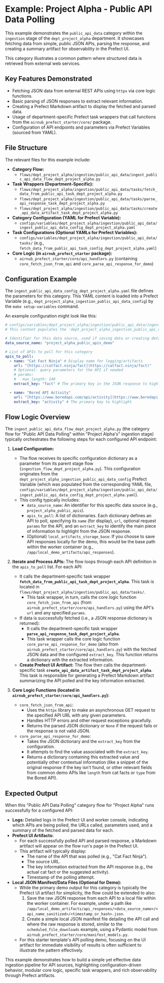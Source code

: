 # Example: Project Alpha - Public API Data Polling

This example demonstrates the `public_api_data` category within the `ingestion` stage of the `dept_project_alpha` department. It showcases fetching data from simple, public JSON APIs, parsing the response, and creating a summary artifact for observability in the Prefect UI.

This category illustrates a common pattern where structured data is retrieved from external web services.

## Key Features Demonstrated

* Fetching JSON data from external REST APIs using `httpx` via core logic functions.
* Basic parsing of JSON responses to extract relevant information.
* Creating a Prefect Markdown artifact to display the fetched and parsed data.
* Usage of department-specific Prefect task wrappers that call functions from the `airnub_prefect_starter/core/` package.
* Configuration of API endpoints and parameters via Prefect Variables (sourced from YAML).

## File Structure

The relevant files for this example include:

* **Category Flow:**
    * `flows/dept_project_alpha/ingestion/public_api_data/ingest_public_api_data_flow_dept_project_alpha.py`
* **Task Wrappers (Department-Specific):**
    * `flows/dept_project_alpha/ingestion/public_api_data/tasks/fetch_data_from_public_api_task_dept_project_alpha.py`
    * `flows/dept_project_alpha/ingestion/public_api_data/tasks/parse_api_response_task_dept_project_alpha.py`
    * `flows/dept_project_alpha/ingestion/public_api_data/tasks/create_api_data_artifact_task_dept_project_alpha.py`
* **Category Configuration (YAML for Prefect Variable):**
    * `configs/variables/dept_project_alpha/ingestion/public_api_data/ingest_public_api_data_config_dept_project_alpha.yaml`
* **Task Configurations (Optional YAMLs for Prefect Variables):**
    * `configs/variables/dept_project_alpha/ingestion/public_api_data/tasks/` (e.g., `fetch_data_from_public_api_task_config_dept_project_alpha.yaml`)
* **Core Logic (in `airnub_prefect_starter` package):**
    * `airnub_prefect_starter/core/api_handlers.py` (containing `core_fetch_json_from_api` and `core_parse_api_response_for_demo`)

## Configuration Example

The `ingest_public_api_data_config_dept_project_alpha.yaml` file defines the parameters for this category. This YAML content is loaded into a Prefect Variable (e.g., `dept_project_alpha_ingestion_public_api_data_config`) by the `make setup-variables` command.

An example configuration might look like this:

```yaml
# configs/variables/dept_project_alpha/ingestion/public_api_data/ingest_public_api_data_config_dept_project_alpha.yaml
# This content populates the 'dept_project_alpha_ingestion_public_api_data_config' Prefect Variable.

# Identifier for this data source, used if saving data or creating detailed manifests
data_source_name: "project_alpha_public_apis_demo"

# List of APIs to poll for this category
apis_to_poll:
  - name: "Cat Fact Ninja" # Display name for logging/artifacts
    url: "[https://catfact.ninja/fact](https://catfact.ninja/fact)"
    # Optional: query parameters for the API if needed
    # params: 
    #   max_length: 140
    extract_key: "fact" # The primary key in the JSON response to highlight

  - name: "Bored API Activity"
    url: "[https://www.boredapi.com/api/activity](https://www.boredapi.com/api/activity)"
    extract_key: "activity" # The primary key to highlight
```

## Flow Logic Overview

The `ingest_public_api_data_flow_dept_project_alpha.py` (the category flow for "Public API Data Polling" within "Project Alpha's" ingestion stage) typically orchestrates the following steps for each configured API endpoint:

1.  **Load Configuration:**
    * The flow receives its specific configuration dictionary as a parameter from its parent stage flow (`ingestion_flow_dept_project_alpha.py`). This configuration originates from the `dept_project_alpha_ingestion_public_api_data_config` Prefect Variable (which was populated from the corresponding YAML file, `configs/variables/dept_project_alpha/ingestion/public_api_data/ingest_public_api_data_config_dept_project_alpha.yaml`).
    * This config typically includes:
        * `data_source_name`: An identifier for this specific data source (e.g., `project_alpha_public_apis`).
        * `apis_to_poll`: A list of dictionaries. Each dictionary defines an API to poll, specifying its `name` (for display), `url`, optional request `params` for the API, and an `extract_key` to identify the main piece of information to highlight from the JSON response.
        * (Optional) `local_artifacts_storage_base`: If you choose to save API responses locally for the demo, this would be the base path within the worker container (e.g., `/app/local_demo_artifacts/api_responses`).

2.  **Iterate and Process APIs:**
    The flow loops through each API definition in the `apis_to_poll` list. For each API:
    * It calls the department-specific task wrapper **`fetch_data_from_public_api_task_dept_project_alpha`**. This task is located in `flows/dept_project_alpha/ingestion/public_api_data/tasks/`.
        * This task wrapper, in turn, calls the core logic function `core_fetch_json_from_api` (from `airnub_prefect_starter/core/api_handlers.py`) using the API's `url` and any specified `params`.
    * If data is successfully fetched (i.e., a JSON response dictionary is returned):
        * It calls the department-specific task wrapper **`parse_api_response_task_dept_project_alpha`**.
        * This task wrapper calls the core logic function `core_parse_api_response_for_demo` (also from `airnub_prefect_starter/core/api_handlers.py`) with the fetched JSON data and the configured `extract_key`. This function returns a dictionary with the extracted information.
    * **Create Prefect UI Artifact:** The flow then calls the department-specific task **`create_api_data_artifact_task_dept_project_alpha`**. This task is responsible for generating a Prefect Markdown artifact summarizing the API polled and the key information extracted.

3.  **Core Logic Functions (located in `airnub_prefect_starter/core/api_handlers.py`):**
    * `core_fetch_json_from_api`:
        * Uses the `httpx` library to make an asynchronous GET request to the specified API URL with any given parameters.
        * Handles HTTP errors and other request exceptions gracefully.
        * Returns the parsed JSON dictionary or `None` if the request fails or the response is not valid JSON.
    * `core_parse_api_response_for_demo`:
        * Takes the JSON dictionary and the `extract_key` from the configuration.
        * It attempts to find the value associated with the `extract_key`.
        * Returns a dictionary containing this extracted value and potentially other contextual information (like a snippet of the original response if the key isn't found, or other relevant fields from common demo APIs like `length` from cat facts or `type` from the Bored API).

## Expected Output

When this "Public API Data Polling" category flow for "Project Alpha" runs successfully for a configured API:

* **Logs:** Detailed logs in the Prefect UI and worker console, indicating which APIs are being polled, the URLs called, parameters used, and a summary of the fetched and parsed data for each.
* **Prefect UI Artifacts:**
    * For each successfully polled API and parsed response, a Markdown artifact will appear on the flow run's page in the Prefect UI.
    * This artifact will typically display:
        * The name of the API that was polled (e.g., "Cat Fact Ninja").
        * The source URL.
        * The key information extracted from the API response (e.g., the actual cat fact or the suggested activity).
        * Timestamp of the polling attempt.
* **Local JSON Manifest/Data Files (Optional for Demo):**
    * While the primary demo output for this category is typically the Prefect UI artifact for simplicity, the flow could be extended to also:
        1.  Save the raw JSON response from each API to a local file within the worker container. For example, under a path like `/app/local_demo_artifacts/api_responses/<data_source_name>/<api_name_sanitized>/<timestamp_or_hash>.json`.
        2.  Create a simple local JSON manifest file detailing the API call and where the raw response is stored, similar to the `scheduled_file_downloads` example, using a Pydantic model from `airnub_prefect_starter/core/manifest_models.py`.
    * For this starter template's API polling demo, focusing on the UI artifact for immediate visibility of results is often sufficient to illustrate the pattern effectively.

This example demonstrates how to build a simple yet effective data ingestion pipeline for API sources, highlighting configuration-driven behavior, modular core logic, specific task wrappers, and rich observability through Prefect artifacts.